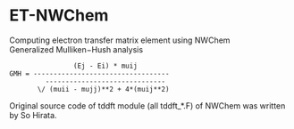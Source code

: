 # ET-NWChem
Computing electron transfer matrix element using NWChem <br/>
Generalized Mulliken−Hush analysis

```
                (Ej - Ei) * muij
GMH = ----------------------------------
         ------------------------------
       \/ (muii - mujj)**2 + 4*(muij**2)
```

Original source code of tddft module (all tddft_\*.F) of NWChem was written by So Hirata.
